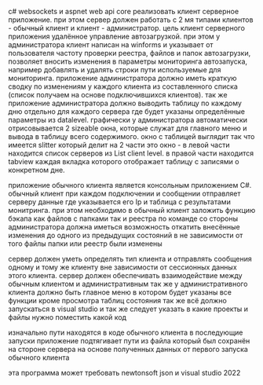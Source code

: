 c# websockets и aspnet web api core реализовать клиент серверное приложение. 
при этом сервер должен работать с 2 мя типами клиентов - обычный клиент и клиент - администратор. 
цель клиент серверного приложения удалённое управление автозагрузкой. 
при этом у администратора клиент написан на winforms и указывает от пользователя частоту проверки реестра,
файлов и папок автозагрузки, позволяет вносить изменения в параметры мониторинга автозапуска, например добавлять и удалять строки пути используемые для мониторинга. 
приложение администратора должно иметь краткую сводку по изменениям у каждого клиента из составленного списка (список получаем на основе подключившихся клиентов).
так же приложение администратора должно выводить таблицу по каждому дню отдельно для каждого сервера где будет указаны определённые параметры из datalevel.
графически у администратора автоматически отрисовывается 2 sizeable окна, которые служат для главного меню и вывода в таблицу всего содержимого.
 окно с таблицей выглядит так что имеется slitter который делит на 2 части это окно -
 в левой части находится список серверов из List client level. в правой части находится tabview каждая вкладка которого отображает таблицу с записями о конкретном дне.

приложение обычного клиента является консольным приложением C#. 
обычный клиент при каждом подключении и сообщении отправляет серверу данные где указывается его Ip и таблица с результатами монитринга. 
при этом необходимо  в обычный клиент заложить функцию бэкапа как файлов с папками так и реестра
по команде со стороны администратора должна иметься возможность откатить внесённые изменения до одного из предыдущих состояний в не зависимости от того файлы папки или реестр были изменены

сервер должен уметь определять тип клиента и отправлять сообщения одному и тому же клиенту вне зависимости от сессионных данных этого клиента. 
сервер должен обеспечивать взаимодействие между обычным клиентом и административным 
так же у административного клиента должно быть главное меню в котором будет указаны все функции кроме просмотра таблиц состояния 
 так же всё должно запускаться в visual studio и так же следует указать в какие проекты и файлы нужно поместить какой код



 изначально пути находятся в коде обычного клиента 
 в последующие запуски приложение подтягивает пути из файла который был сохранён на стороне сервера на основе полученных данных от первого запуска обычного клиента

эта программа может требовать newtonsoft json и visual studio 2022
